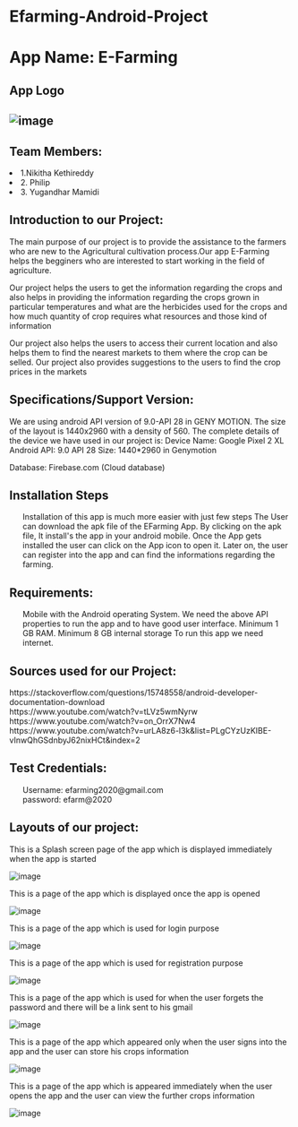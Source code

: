 # Efarming-Android-Project

<h1>App Name: E-Farming</h1>
<h2>App Logo<h2>
<img src="https://www.steer.org.au/wp-content/uploads/2015/09/CROP-FARMING.png" alt="image">
<h2>Team Members:</h2>
 <li>1.Nikitha Kethireddy</li>
 <li>2. Philip</li>
 <li>3. Yugandhar Mamidi</li>

<h2> Introduction to our Project:</h2>
<p>The main purpose of our project is to provide the assistance to the farmers who are new to the Agricultural cultivation process.Our app E-Farming helps the begginers who are interested to start working in the field of agriculture.</p>
<p> Our project helps the users to get the information regarding the crops and also helps in providing the information regarding the crops grown in particular temperatures and what are the herbicides used for the crops and how much quantity of crop requires what resources and those kind of information</p>
<p> Our project also helps the users to access their current location and also helps them to find the nearest markets to them where the crop can be selled. Our project also provides suggestions to the users to find the crop prices in the markets</p>

<h2>Specifications/Support Version:</h2>
<p>We are using android API version of 9.0-API 28 in GENY MOTION. The size of the layout is 1440x2960 with a density of 560. 
The complete details of the device we have used in our project is:
Device Name: Google Pixel 2 XL
Android API: 9.0 API 28
Size: 1440*2960 in Genymotion</p>
Database: Firebase.com (Cloud database)

<h2>Installation Steps</h2>
<ul>
Installation of this app is much more easier with just few steps
The User can download the apk file of the EFarming App.
By clicking on the apk file, It install's the app in your android mobile.
Once the App gets installed the user can click on the App icon to open it.
Later on, the user can register into the app and can find the informations regarding the farming.
</ul>

<h2>Requirements:</h2>
<p>
<ul>
Mobile with the Android operating System.
We need the above API properties to run the app and to have good user interface.
Minimum 1 GB RAM.
Minimum 8 GB internal storage
To run this app we need internet.
</ul>
</p>

<h2>Sources used for our Project:</h2>
<p>
https://stackoverflow.com/questions/15748558/android-developer-documentation-download <br />
https://www.youtube.com/watch?v=tLVz5wmNyrw<br />
https://www.youtube.com/watch?v=on_OrrX7Nw4<br />
https://www.youtube.com/watch?v=urLA8z6-l3k&list=PLgCYzUzKIBE-vInwQhGSdnbyJ62nixHCt&index=2
</p>

<h2>Test Credentials:</h2>
<p>
<ul>
 Username: efarming2020@gmail.com <br />
 password: efarm@2020
 </ul>
</p>

<h2>Layouts of our project:</h2>

<p>This is a Splash screen page of the app which is displayed immediately when the app is started</p>

<img src="efarm_image.png" alt="image">

<p>This is a page of the app which is displayed once the app is opened</p>

<img src="Userdisplay.PNG" alt="image">

<p>This is a page of the app which is used for login purpose</p>

<img src="Login.PNG" alt="image">

<p>This is a page of the app which is used for registration purpose</p>

<img src="Register.PNG" alt="image">

<p>This is a page of the app which is used for when the user forgets the password and there will be a link sent to his gmail</p>

<img src="Forgotpassword.PNG" alt="image">

<p>This is a page of the app which appeared only when the user signs into the app and the user can store his crops information</p>

<img src="Userpage.PNG" alt="image">

<p>This is a page of the app which is appeared immediately when the user opens the app and the user can view the further crops information</p>

<img src="CropAnalysis.PNG" alt="image">

